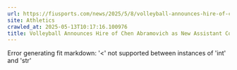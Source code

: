 ```yaml
---
url: https://fiusports.com/news/2025/5/8/volleyball-announces-hire-of-chen-abramovich-as-new-assistant-coach.aspx
site: Athletics
crawled_at: 2025-05-13T10:17:16.100976
title: Volleyball Announces Hire of Chen Abramovich as New Assistant Coach - FIU Athletics
---
```


Error generating fit markdown: '<' not supported between instances of 'int' and 'str'